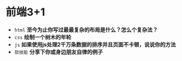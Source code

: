 # 前端3+1
- `html` **至今为止你写过最最复杂的布局是什么？怎么个复杂法？**
- `css` **绘制一个树木的年轮**
- `js` **如果使用js处理2千万条数据的排序并且页面不卡顿，说说你的方法**
- `软技能` **分享下你或身边朋友自律的例子**

